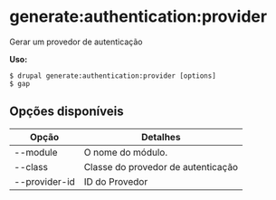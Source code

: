 # generate:authentication:provider
Gerar um provedor de autenticação

**Uso:**
```
$ drupal generate:authentication:provider [options]
$ gap  
```

## Opções disponíveis
Opção | Detalhes
-------|-------------
--module | O nome do módulo.
--class | Classe do provedor de autenticação
--provider-id | ID do Provedor
